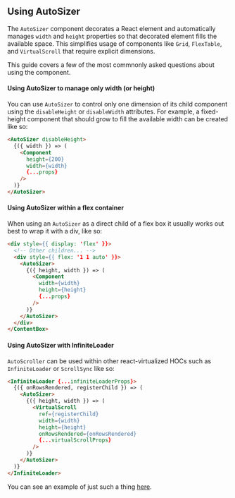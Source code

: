 Using AutoSizer
---------------

The `AutoSizer` component decorates a React element and automatically manages `width` and `height` properties so that decorated element fills the available space. This simplifies usage of components like `Grid`, `FlexTable`, and `VirtualScroll` that require explicit dimensions.

This guide covers a few of the most commnonly asked questions about using the component.

#### Using AutoSizer to manage only width (or height)
You can use `AutoSizer` to control only one dimension of its child component using the `disableHeight` or `disableWidth` attributes. For example, a fixed-height component that should grow to fill the available width can be created like so:

```html
<AutoSizer disableHeight>
  {({ width }) => (
    <Component
      height={200}
      width={width}
      {...props}
    />
  )}
</AutoSizer>
```

#### Using AutoSizer within a flex container
When using an `AutoSizer` as a direct child of a flex box it usually works out best to wrap it with a div, like so:

```html
<div style={{ display: 'flex' }}>
  <!-- Other children... -->
  <div style={{ flex: '1 1 auto' }}>
    <AutoSizer>
      {({ height, width }) => (
        <Component
          width={width}
          height={height}
          {...props}
        />
      )}
    </AutoSizer>
  </div>
</ContentBox>
```

#### Using AutoSizer with InfiniteLoader
`AutoScroller` can be used within other react-virtualized HOCs such as `InfiniteLoader` or `ScrollSync` like so:

```html
<InfiniteLoader {...infiniteLoaderProps}>
  {({ onRowsRendered, registerChild }) => (
    <AutoSizer>
      {({ height, width }) => (
        <VirtualScroll
          ref={registerChild}
          width={width}
          height={height}
          onRowsRendered={onRowsRendered}
          {...virtualScrollProps}
        />
      )}
    </AutoSizer>
  )}
</InfiniteLoader>
```

You can see an example of just such a thing [here](https://bvaughn.github.io/react-virtualized/?component=InfiniteLoader).
